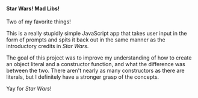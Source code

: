 #### Star Wars! Mad Libs!

Two of my favorite things!

This is a really stupidly simple JavaScript app that takes user input in the form of prompts and spits it back out in the same manner as the introductory credits in *Star Wars*.

The goal of this project was to improve my understanding of how to create an object literal and a constructor function, and what the difference was between the two. There aren't nearly as many constructors as there are literals, but I definitely have a stronger grasp of the concepts.

Yay for *Star Wars*!
